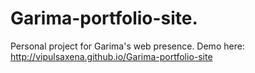 # Garima-portfolio-site. 
Personal project for Garima's web presence. 
Demo here: http://vipulsaxena.github.io/Garima-portfolio-site
